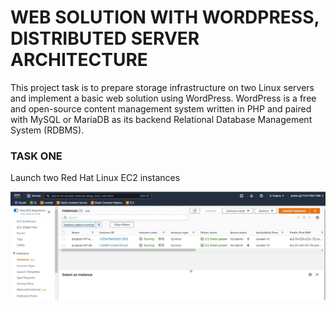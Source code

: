 # **WEB SOLUTION WITH WORDPRESS, DISTRIBUTED SERVER ARCHITECTURE** #

This project task is to prepare storage infrastructure on two Linux servers and implement a basic web solution using WordPress. 
WordPress is a free and open-source content management system written in PHP and paired with MySQL or MariaDB as its backend Relational Database Management System (RDBMS).

### **TASK ONE** ###
Launch two Red Hat Linux EC2 instances

![image](red-hat-ec2.jpg)
